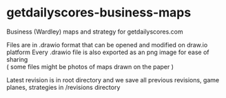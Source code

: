 # getdailyscores-business-maps
Business (Wardley) maps and strategy for getdailyscores.com  

Files are in .drawio format that can be opened and modified on draw.io platform
Every .drawio file is also exported as an png image for ease of sharing   
( some files might be photos of maps drawn on the paper )  

Latest revision is in root directory and we save all previous revisions, game planes, strategies in /revisions directory  
